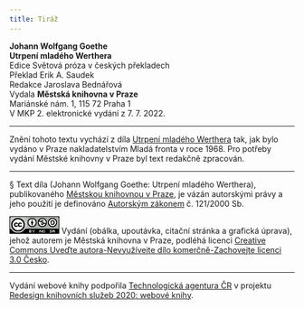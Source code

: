 ```yaml
---
title: Tiráž
---
```


**Johann Wolfgang Goethe**  
**Utrpení mladého Werthera**  
Edice Světová próza v českých překladech  
Překlad Erik A. Saudek  
Redakce Jaroslava Bednářová  
Vydala **Městská knihovna v Praze**  
Mariánské nám. 1, 115 72 Praha 1  
V MKP 2. elektronické vydání z 7. 7. 2022.

***

Znění tohoto textu vychází z díla [Utrpení mladého Werthera](https://aleph.nkp.cz/F/?func=direct&doc_number=000130174&local_base=CNB) tak, jak bylo vydáno v Praze nakladatelstvím Mladá fronta v roce 1968. Pro potřeby vydání Městské knihovny v Praze byl text redakčně zpracován.

***

§
Text díla (Johann Wolfgang Goethe: Utrpení mladého Werthera), publikovaného [Městskou knihovnou v Praze](https://www.mlp.cz/cz/), je vázán autorskými právy a jeho použití je definováno [Autorským zákonem](https://www.mkcr.cz/predpisy-zakonu-709.html) č. 121/2000 Sb.

[![](./resources/image001.jpg)](http://creativecommons.org/licenses/by-nc-sa/3.0/cz/)
Vydání (obálka, upoutávka, citační stránka a grafická úprava), jehož autorem je Městská knihovna v Praze, podléhá licenci [Creative Commons Uveďte autora-Nevyužívejte dílo komerčně-Zachovejte licenci 3.0 Česko](https://creativecommons.org/licenses/by-nc-sa/3.0/cz/).

***

Vydání webové knihy podpořila [Technologická agentura ČR](https://www.tacr.cz/) v projektu [Redesign knihovních služeb 2020: webové knihy](https://starfos.tacr.cz/cs/project/TL04000391).